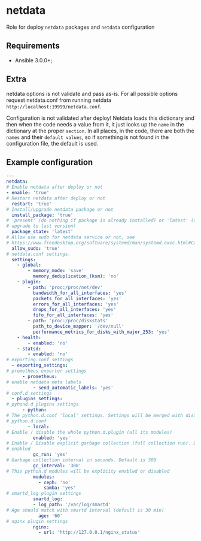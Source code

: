 # netdata

Role for deploy `netdata` packages and `netdata` configuration

## Requirements

* Ansible 3.0.0+;

## Extra

netdata options is not validate and pass as-is. For all possible options
request netdata.conf from running netdata `http://localhost:19999/netdata.conf`.

Configuration is not validated after deploy! Netdata loads this dictionary and
then when the code needs a value from it, it just looks up the `name` in the
dictionary at the proper `section`. In all places, in the code, there are both
the `names` and their `default values`, so if something is not found in the
configuration file, the default is used.

Example configuration
-------------------------

```yaml
---
netdata:
# Enable netdata after deploy or not
- enable: 'true'
# Restart netdata after deploy or not
  restart: 'true'
# Install/upgrade netdata package or not
  install_package: 'true'
# 'present' (do nothing if package is already installed) or 'latest' (always
# upgrade to last version)
  package_state: 'latest'
# Allow use sudo for netdata service or not, see
# https://www.freedesktop.org/software/systemd/man/systemd.exec.html#Capabilities
  allow_sudo: 'true'
# netdata.conf settings.
  settings:
    - global:
        - memory_mode: 'save'
          memory_deduplication_(ksm): 'no'
    - plugin:
        - path: 'proc:/proc/net/dev'
          bandwidth_for_all_interfaces: 'yes'
          packets_for_all_interfaces: 'yes'
          errors_for_all_interfaces: 'yes'
          drops_for_all_interfaces: 'yes'
          fifo_for_all_interfaces: 'yes'
        - path: 'proc:/proc/diskstats'
          path_to_device_mapper: '/dev/null'
          performance_metrics_for_disks_with_major_253: 'yes'
    - health:
        - enabled: 'no'
    - statsd:
        - enabled: 'no'
# exporting.conf settings
  - exporting_settings:
# prometheus exporter settings
      - prometheus:
# enable netdata meta labels
          - send_automatic_labels: 'yes'
# conf.d settings
  - plugins_settings:
# pyhond.d plugins settings
      - python:
# The python.d.conf 'local' settings. Settings will be merged with distro
# python.d.conf
        - local:
# Enable / disable the whole python.d.plugin (all its modules)
          enabled: 'yes'
# Enable / Disable explicit garbage collection (full collection run). Default is
# enabled
          gc_run: 'yes'
# Garbage collection interval in seconds. Default is 300
          gc_interval: '300'
# This python.d modules will be explicity enabled or disabled
          modules:
            - ceph: 'no'
              samba: 'yes'
# smartd_log plugin settings
          smartd_log:
          - log_path: '/var/log/smartd'
# Age should match with smartd interval (default is 30 min)
            age: '60'
# nginx plugin settings
          nginx:
            - url: 'http://127.0.0.1/nginx_status'
```
